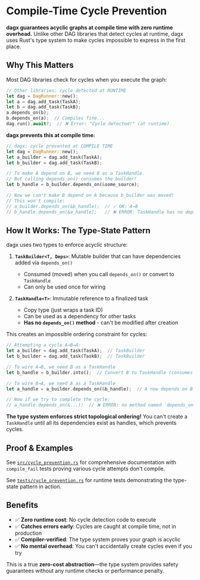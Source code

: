 # Compile-Time Cycle Prevention

**dagx guarantees acyclic graphs at compile time with zero runtime overhead.** Unlike other DAG libraries that detect cycles at runtime, dagx uses Rust's type system to make cycles impossible to express in the first place.

## Why This Matters

Most DAG libraries check for cycles when you execute the graph:

```rust
// Other libraries: cycle detected at RUNTIME
let dag = DagRunner::new();
let a = dag.add_task(TaskA);
let b = dag.add_task(TaskB);
a.depends_on(b);
b.depends_on(a);  // Compiles fine...
dag.run().await?;  // ❌ Error: "Cycle detected!" (at runtime)
```

**dagx prevents this at compile time:**

```rust
// dagx: cycle prevented at COMPILE TIME
let dag = DagRunner::new();
let a_builder = dag.add_task(TaskA);
let b_builder = dag.add_task(TaskB);

// To make A depend on B, we need B as a TaskHandle.
// But calling depends_on() consumes the builder!
let b_handle = b_builder.depends_on(&some_source);

// Now we can't make B depend on A because b_builder was moved!
// This won't compile:
// a_builder.depends_on(&b_handle);  // ✓ OK: A→B
// b_handle.depends_on(&a_handle);   // ❌ ERROR: TaskHandle has no depends_on() method!
```

## How It Works: The Type-State Pattern

dagx uses two types to enforce acyclic structure:

1. **`TaskBuilder<T, Deps>`**: Mutable builder that can have dependencies added via `depends_on()`
   - Consumed (moved) when you call `depends_on()` or convert to `TaskHandle`
   - Can only be used once for wiring

2. **`TaskHandle<T>`**: Immutable reference to a finalized task
   - Copy type (just wraps a task ID)
   - Can be used as a dependency for other tasks
   - **Has no `depends_on()` method** - can't be modified after creation

This creates an impossible ordering constraint for cycles:

```rust
// Attempting a cycle A→B→A:
let a_builder = dag.add_task(TaskA);  // TaskBuilder
let b_builder = dag.add_task(TaskB);  // TaskBuilder

// To wire A→B, we need B as a TaskHandle
let b_handle = b_builder.into();  // Convert B to TaskHandle (consumes builder)

// To wire B→A, we need A as a TaskHandle
let a_handle = a_builder.depends_on(&b_handle);  // A now depends on B

// Now if we try to complete the cycle:
// a_handle.depends_on(&...);  // ❌ ERROR: no method named `depends_on` found
```

**The type system enforces strict topological ordering!** You can't create a `TaskHandle` until all its dependencies exist as handles, which prevents cycles.

## Proof & Examples

See [`src/cycle_prevention.rs`](../src/cycle_prevention.rs) for comprehensive documentation with `compile_fail` tests proving various cycle attempts don't compile.

See [`tests/cycle_prevention.rs`](../tests/cycle_prevention.rs) for runtime tests demonstrating the type-state pattern in action.

## Benefits

- ✅ **Zero runtime cost**: No cycle detection code to execute
- ✅ **Catches errors early**: Cycles are caught at compile time, not in production
- ✅ **Compiler-verified**: The type system proves your graph is acyclic
- ✅ **No mental overhead**: You can't accidentally create cycles even if you try

This is a true **zero-cost abstraction**—the type system provides safety guarantees without any runtime checks or performance penalty.
